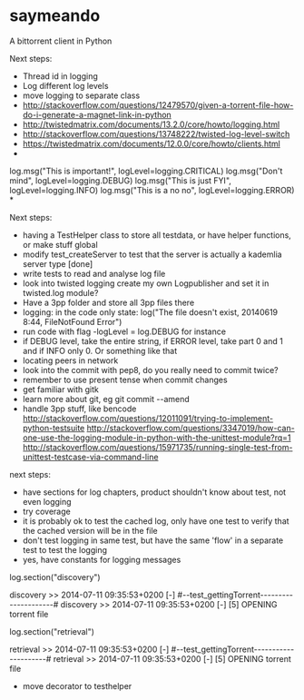 saymeando
=========

A bittorrent client in Python


Next steps:
* Thread id in logging
* Log different log levels
* move logging to separate class
* http://stackoverflow.com/questions/12479570/given-a-torrent-file-how-do-i-generate-a-magnet-link-in-python
* http://twistedmatrix.com/documents/13.2.0/core/howto/logging.html
* http://stackoverflow.com/questions/13748222/twisted-log-level-switch
* https://twistedmatrix.com/documents/12.0.0/core/howto/clients.html
* 

log.msg("This is important!", logLevel=logging.CRITICAL)
log.msg("Don't mind", logLevel=logging.DEBUG)
log.msg("This is just FYI", logLevel=logging.INFO)
log.msg("This is a no no", logLevel=logging.ERROR)
* 

Next steps:
- having a TestHelper class to store all testdata, or have helper functions, or make stuff global
- modify test_createServer to test that the server is actually a kademlia server type [done]
- write tests to read and analyse log file
- look into twisted logging create my own Logpublisher and set it in twisted.log module?
- Have a 3pp folder and store all 3pp files there
- logging: in the code only state: log("The file doesn't exist, 20140619 8:44, FileNotFound Error")
- run code with flag -logLevel = log.DEBUG for instance
- if DEBUG level, take the entire string, if ERROR level, take part 0 and 1 and if INFO only 0. Or something like that
- locating peers in network
- look into the commit with pep8, do you really need to commit twice?
- remember to use present tense when commit changes
- get familiar with gitk
- learn more about git, eg git commit --amend
- handle 3pp stuff, like bencode
http://stackoverflow.com/questions/12011091/trying-to-implement-python-testsuite
http://stackoverflow.com/questions/3347019/how-can-one-use-the-logging-module-in-python-with-the-unittest-module?rq=1
http://stackoverflow.com/questions/15971735/running-single-test-from-unittest-testcase-via-command-line




next steps:
- have sections for log chapters, product shouldn't know about test, not even logging
- try coverage
- it is probably ok to test the cached log, only have one test to verify that the cached version will be in the file
- don't test logging in same test, but have the same 'flow' in a separate test to test the logging
- yes, have constants for logging messages


log.section("discovery")

discovery >> 2014-07-11 09:35:53+0200 [-] #--test_gettingTorrent---------------------#
discovery >> 2014-07-11 09:35:53+0200 [-] [5] OPENING torrent file

log.section("retrieval")


retrieval >> 2014-07-11 09:35:53+0200 [-] #--test_gettingTorrent---------------------#
retrieval >> 2014-07-11 09:35:53+0200 [-] [5] OPENING torrent file

- move decorator to testhelper

